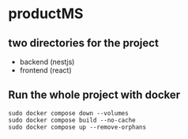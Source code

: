 # productMS

## two directories for the project

- backend (nestjs)
- frontend (react)

## Run the whole project with docker

    sudo docker compose down --volumes
    sudo docker compose build --no-cache
    sudo docker compose up --remove-orphans